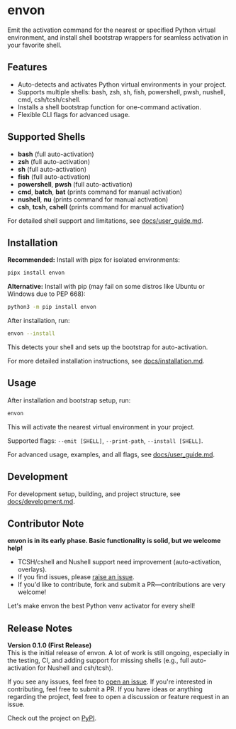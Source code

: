 # envon

Emit the activation command for the nearest or specified Python virtual environment, and install shell bootstrap wrappers for seamless activation in your favorite shell.

## Features
- Auto-detects and activates Python virtual environments in your project.
- Supports multiple shells: bash, zsh, sh, fish, powershell, pwsh, nushell, cmd, csh/tcsh/cshell.
- Installs a shell bootstrap function for one-command activation.
- Flexible CLI flags for advanced usage.

## Supported Shells
- **bash** (full auto-activation)
- **zsh** (full auto-activation)
- **sh** (full auto-activation)
- **fish** (full auto-activation)
- **powershell**, **pwsh** (full auto-activation)
- **cmd**, **batch**, **bat** (prints command for manual activation)
- **nushell**, **nu** (prints command for manual activation)
- **csh**, **tcsh**, **cshell** (prints command for manual activation)

For detailed shell support and limitations, see [docs/user_guide.md](https://github.com/userfrom1995/envon/blob/main/docs/user_guide.md).

## Installation
**Recommended:** Install with pipx for isolated environments:
```bash
pipx install envon
```

**Alternative:** Install with pip (may fail on some distros like Ubuntu or Windows due to PEP 668):
```bash
python3 -m pip install envon
```

After installation, run:
```bash
envon --install
```
This detects your shell and sets up the bootstrap for auto-activation.

For more detailed installation instructions, see [docs/installation.md](https://github.com/userfrom1995/envon/blob/main/docs/installation.md).

## Usage
After installation and bootstrap setup, run:
```bash
envon
```
This will activate the nearest virtual environment in your project.

Supported flags: `--emit [SHELL]`, `--print-path`, `--install [SHELL]`.

For advanced usage, examples, and all flags, see [docs/user_guide.md](https://github.com/userfrom1995/envon/blob/main/docs/user_guide.md).

## Development
For development setup, building, and project structure, see [docs/development.md](https://github.com/userfrom1995/envon/blob/main/docs/development.md).

## Contributor Note

**envon is in its early phase. Basic functionality is solid, but we welcome help!**
- TCSH/cshell and Nushell support need improvement (auto-activation, overlays).
- If you find issues, please [raise an issue](https://github.com/userfrom1995/envon/issues).
- If you'd like to contribute, fork and submit a PR—contributions are very welcome!

Let's make envon the best Python venv activator for every shell!

## Release Notes

**Version 0.1.0 (First Release)**  
This is the initial release of envon. A lot of work is still ongoing, especially in the testing, CI, and adding support for missing shells (e.g., full auto-activation for Nushell and csh/tcsh).  

If you see any issues, feel free to [open an issue](https://github.com/userfrom1995/envon/issues). If you're interested in contributing, feel free to submit a PR. If you have ideas or anything regarding the project, feel free to open a discussion or feature request in an issue.  

Check out the project on [PyPI](https://pypi.org/project/envon/).
